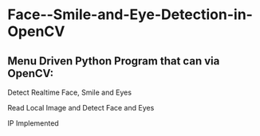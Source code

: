 # Face--Smile-and-Eye-Detection-in-OpenCV

## Menu Driven Python Program that can via OpenCV:

Detect Realtime Face, Smile and Eyes

Read Local Image and Detect Face and Eyes

IP Implemented 

